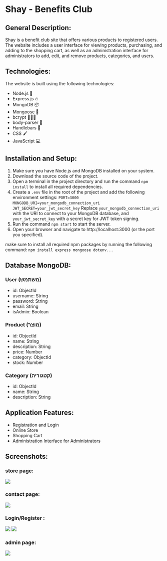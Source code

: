 # Shay - Benefits Club

## General Description:

Shay is a benefit club site that offers various products to registered users. The website includes a user interface for viewing products, purchasing, and adding to the shopping cart, as well as an administration interface for administrators to add, edit, and remove products, categories, and users.

## Technologies:

The website is built using the following technologies:

- Node.js 🚀
- Express.js 🔥
- MongoDB 📦
- Mongoose 🍃
- bcrypt 🕵🏼‍♂️
- body-parser 👾
- Handlebars 🎨
- CSS 🖌️
- JavaScript 💻

## Installation and Setup:

1. Make sure you have Node.js and MongoDB installed on your system.
2. Download the source code of the project.
3. Open a terminal in the project directory and run the command `npm install` to install all required dependencies.
4. Create a `.env` file in the root of the project and add the following environment settings:
   `PORT=3000`
   `MONGODB_URI=your_mongodb_connection_uri`
   `JWT_SECRET=your_jwt_secret_key`
   Replace `your_mongodb_connection_uri` with the URI to connect to your MongoDB database, and `your_jwt_secret_key` with a secret key for JWT token signing.
5. Run the command `npm start` to start the server.
6. Open your browser and navigate to http://localhost:3000 (or the port you specified).

make sure to install all required npm packages by running the following command:
`npm install express mongoose dotenv...`

## Database MongoDB:

### User (משתמש)

- id: ObjectId
- username: String
- password: String
- email: String
- isAdmin: Boolean

### Product (מוצר)

- id: ObjectId
- name: String
- description: String
- price: Number
- category: ObjectId
- stock: Number

### Category (קטגוריה)

- id: ObjectId
- name: String
- description: String

## Application Features:

- Registration and Login
- Online Store
- Shopping Cart
- Administration Interface for Administrators

## Screenshots:

### store page:

<img src="https://i.ibb.co/JQ0RXmS/image.png">

### contact page:

<img src="https://i.ibb.co/wRpJc3q/image.png">

### Login/Register :

<img src="https://i.ibb.co/f28Mzn6/image.png">
<img src="https://i.ibb.co/X80z7YP/image.png">

### admin page:

<img src="https://i.ibb.co/2vHHwFc/image.png">
